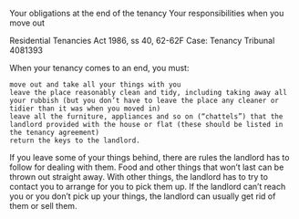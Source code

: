 
Your obligations at the end of the tenancy
Your responsibilities when you move out

Residential Tenancies Act 1986, ss 40, 62-62F Case: Tenancy Tribunal 4081393

When your tenancy comes to an end, you must:

    move out and take all your things with you
    leave the place reasonably clean and tidy, including taking away all your rubbish (but you don’t have to leave the place any cleaner or tidier than it was when you moved in)
    leave all the furniture, appliances and so on (“chattels”) that the landlord provided with the house or flat (these should be listed in the tenancy agreement)
    return the keys to the landlord.

If you leave some of your things behind, there are rules the landlord has to follow for dealing with them. Food and other things that won’t last can be thrown out straight away. With other things, the landlord has to try to contact you to arrange for you to pick them up. If the landlord can’t reach you or you don’t pick up your things, the landlord can usually get rid of them or sell them.
